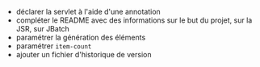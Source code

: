 - déclarer la servlet à l'aide d'une annotation
- compléter le README avec des informations sur le but du projet, sur la JSR, sur JBatch
- paramétrer la génération des éléments
- paramétrer `item-count`
- ajouter un fichier d'historique de version